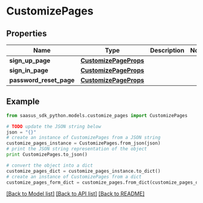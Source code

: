 # CustomizePages


## Properties
Name | Type | Description | Notes
------------ | ------------- | ------------- | -------------
**sign_up_page** | [**CustomizePageProps**](CustomizePageProps.md) |  | 
**sign_in_page** | [**CustomizePageProps**](CustomizePageProps.md) |  | 
**password_reset_page** | [**CustomizePageProps**](CustomizePageProps.md) |  | 

## Example

```python
from saasus_sdk_python.models.customize_pages import CustomizePages

# TODO update the JSON string below
json = "{}"
# create an instance of CustomizePages from a JSON string
customize_pages_instance = CustomizePages.from_json(json)
# print the JSON string representation of the object
print CustomizePages.to_json()

# convert the object into a dict
customize_pages_dict = customize_pages_instance.to_dict()
# create an instance of CustomizePages from a dict
customize_pages_form_dict = customize_pages.from_dict(customize_pages_dict)
```
[[Back to Model list]](../README.md#documentation-for-models) [[Back to API list]](../README.md#documentation-for-api-endpoints) [[Back to README]](../README.md)


